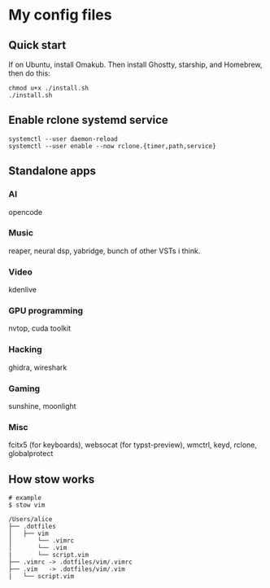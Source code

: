# My config files

## Quick start

If on Ubuntu, install Omakub. Then install Ghostty, starship, and Homebrew, then
do this:

```shell
chmod u+x ./install.sh
./install.sh
```

## Enable rclone systemd service

```shell
systemctl --user daemon-reload
systemctl --user enable --now rclone.{timer,path,service}
```

## Standalone apps

### AI

opencode

### Music

reaper, neural dsp, yabridge, bunch of other VSTs i think.

### Video

kdenlive

### GPU programming

nvtop, cuda toolkit

### Hacking

ghidra, wireshark

### Gaming

sunshine, moonlight

### Misc

fcitx5 (for keyboards), websocat (for typst-preview), wmctrl, keyd, rclone,
globalprotect

## How stow works

```shell
# example
$ stow vim

/Users/alice
├── .dotfiles
│   ├── vim
│       └── .vimrc
│       └── .vim
|       └── script.vim
├── .vimrc -> .dotfiles/vim/.vimrc
├── .vim   -> .dotfiles/vim/.vim
|   └── script.vim
```
